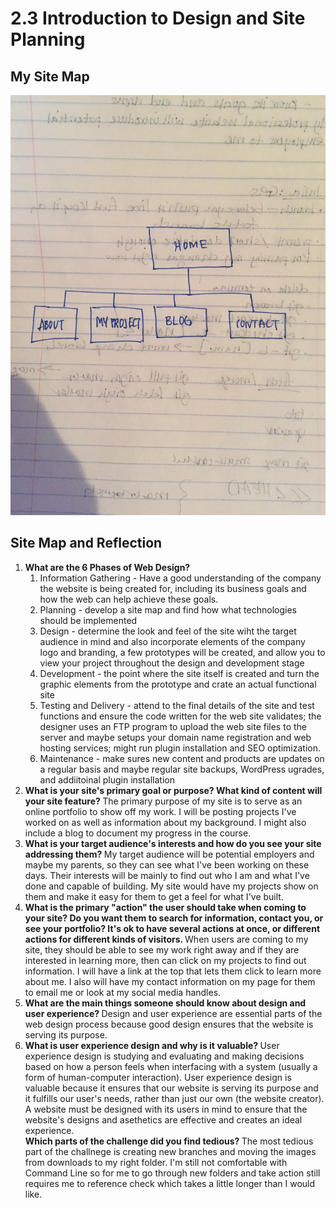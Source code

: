 # 2.3 Introduction to Design and Site Planning

## My Site Map
![Alt text](sitemag.jpg "My Site Map")

## Site Map and Reflection
<ol>
<li> <strong>What are the 6 Phases of Web Design? </strong>
	<ol>
	<li>Information Gathering - Have a good understanding of the company the website is being created for, including its business goals and how the web can help achieve these goals.</li>
	<li>Planning - develop a site map and find how what technologies should be implemented </li>
	<li>Design - determine the look and feel of the site wiht the target audience in mind and also incorporate elements of the company logo and branding, a few prototypes will be created, and allow you to view your project throughout the design and development stage </li>
	<li>Development - the point where the site itself is created and turn the graphic elements from the prototype and crate an actual functional site </li>
	<li>Testing and Delivery - attend to the final details of the site and test functions and ensure the code written for the web site validates; the designer uses an FTP program to upload the web site files to the server and maybe setups your domain name registration and web hosting services; might run plugin installation and SEO optimization. </li>
	<li>Maintenance - make sures new content and products are updates on a regular basis and maybe regular site backups, WordPress ugrades, and addiitoinal plugin installation</li>
	</ol>
</li>

<li> <strong> What is your site's primary goal or purpose? What kind of content will your site feature? </strong>
	The primary purpose of my site is to serve as an online portfolio to show off my work. I will be posting projects I've worked on as well as information about my background. I might also include a blog to document my progress in the course. 
</li>

<li> <strong> What is your target audience's interests and how do you see your site addressing them? </strong>
	My target audience will be potential employers and maybe my parents, so they can see what I've been working on these days. Their interests will be mainly to find out who I am and what I've done and capable of building. My site would have my projects show on them and make it easy for them to get a feel for what I've built.
</li>
<li> <strong> What is the primary "action" the user should take when coming to your site? Do you want them to search for information, contact you, or see your portfolio? It's ok to have several actions at once, or different actions for different kinds of visitors. </strong>
	When users are coming to my site, they should be able to see my work right away and if they are interested in learning more, then can click on my projects to find out information. I will have a link at the top that lets them click to learn more about me. I also will have my contact information on my page for them to email me or look at my social media handles. 
</li>
<li>
<strong> What are the main things someone should know about design and user experience? </strong>
Design and user experience are essential parts of the web design process because good design ensures that the website is serving its purpose. 
</li>
<li>
<strong> What is user experience design and why is it valuable? </strong>
User experience design is studying and evaluating and making decisions based on how a person feels when interfacing with a system (usually a form of human-computer interaction). User experience design is valuable because it ensures that our website is serving its purpose and it fulfills our user's needs, rather than just our own (the website creator). A website must be designed with its users in mind to ensure that the website's designs and asethetics are effective and creates an ideal experience. 
</li>
<strong> Which parts of the challenge did you find tedious? </strong>
The most tedious part of the challnege is creating new branches and moving the images from downloads to my right folder. I'm still not comfortable with Command Line so for me to go through new folders and take action still requires me to reference check which takes a little longer than I would like. 
</li>
</ol>